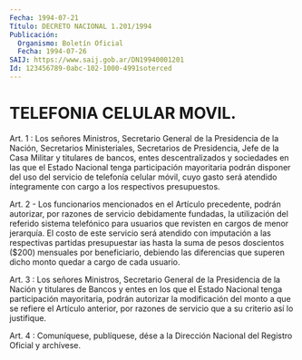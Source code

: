 ```yaml
---
Fecha: 1994-07-21
Título: DECRETO NACIONAL 1.201/1994
Publicación:
  Organismo: Boletín Oficial
  Fecha: 1994-07-26
SAIJ: https://www.saij.gob.ar/DN19940001201
Id: 123456789-0abc-102-1000-4991soterced
---
```

# TELEFONIA CELULAR MOVIL.

<a id="1"></a>
Art.  1  :  Los  señores  Ministros,  Secretario General de la Presidencia  de  la Nación, Secretarios Ministeriales,  Secretarios de Presidencia, Jefe  de  la  Casa  Militar  y titulares de bancos, entes descentralizados y sociedades en las que  el  Estado Nacional tenga  participación  mayoritaria  podrán  disponer  del  uso   del servicio  de  telefonía  celular  móvil,  cuyo  gasto será atendido íntegramente con cargo a los respectivos presupuestos.

<a id="2"></a>
Art. 2 - Los funcionarios mencionados en el Artículo precedente,  podrán  autorizar, por razones de servicio debidamente fundadas,  la utilización  del  referido  sistema  telefónico  para usuarios que  revisten  en  cargos  de menor jerarquía. El costo de este  servicio  será  atendido  con imputación  a  las  respectivas partidas presupuestar ias hasta la  suma  de  pesos  doscientos ($200) mensuales por  beneficiario,  debiendo  las  diferencias que superen dicho monto quedar a cargo de cada usuario.

<a id="3"></a>
Art.  3  :  Los  señores  Ministros,  Secretario General de la Presidencia de la Nación y titulares de Bancos  y  entes en los que el   Estado  Nacional  tenga  participación  mayoritaria,    podrán autorizar  la  modificación  del monto a que se refiere el Artículo anterior,  por  razones  de servicio  que  a  su  criterio  así  lo justifique.

<a id="4"></a>
Art. 4 : Comuníquese, publíquese, dése a la Dirección Nacional del Registro Oficial y archívese.